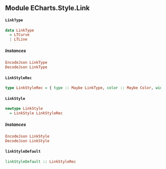 ## Module ECharts.Style.Link

#### `LinkType`

``` purescript
data LinkType
  = LTCurve
  | LTLine
```

##### Instances
``` purescript
EncodeJson LinkType
DecodeJson LinkType
```

#### `LinkStyleRec`

``` purescript
type LinkStyleRec = { type :: Maybe LinkType, color :: Maybe Color, width :: Maybe Number }
```

#### `LinkStyle`

``` purescript
newtype LinkStyle
  = LinkStyle LinkStyleRec
```

##### Instances
``` purescript
EncodeJson LinkStyle
DecodeJson LinkStyle
```

#### `linkStyleDefault`

``` purescript
linkStyleDefault :: LinkStyleRec
```


